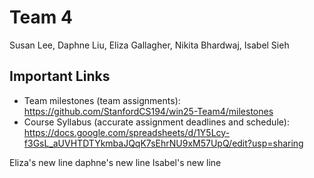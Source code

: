 # Team 4

Susan Lee, Daphne Liu, Eliza Gallagher, Nikita Bhardwaj, Isabel Sieh

## Important Links
- Team milestones (team assignments): https://github.com/StanfordCS194/win25-Team4/milestones
- Course Syllabus (accurate assignment deadlines and schedule): https://docs.google.com/spreadsheets/d/1Y5Lcy-f3GsL_aUVHTDTYkmbaJQqK7sEhrNU9xM57UpQ/edit?usp=sharing

Eliza's new line
daphne's new line
Isabel's new line